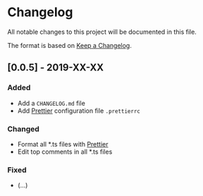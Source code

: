 # Changelog
All notable changes to this project will be documented in this file.

The format is based on [Keep a Changelog](https://keepachangelog.com/en/1.0.0/).

## [0.0.5] - 2019-XX-XX
### Added
- Add a `CHANGELOG.md` file
- Add [Prettier](https://github.com/prettier/prettier) configuration file `.prettierrc`

### Changed
- Format all *.ts files with [Prettier](https://github.com/prettier/prettier)
- Edit top comments in all *.ts files

### Fixed
- (...)